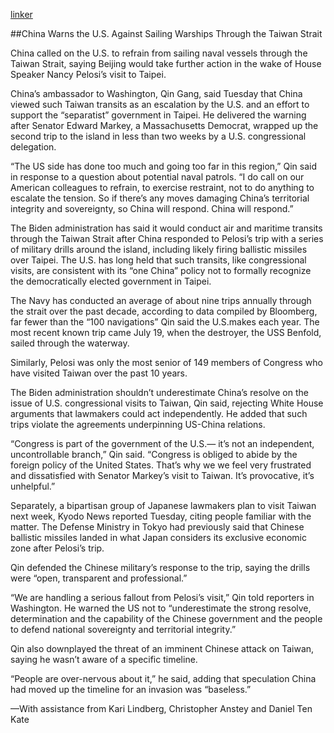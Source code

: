 [linker](https://time.com/6206686/china-us-navy-warships-taiwan-strait/)

##China Warns the U.S. Against Sailing Warships Through the Taiwan Strait

China called on the U.S. to refrain from sailing naval vessels through the Taiwan Strait, saying Beijing would take further action in the wake of House Speaker Nancy Pelosi’s visit to Taipei.

China’s ambassador to Washington, Qin Gang, said Tuesday that China viewed such Taiwan transits as an escalation by the U.S. and an effort to support the “separatist” government in Taipei. He delivered the warning after Senator Edward Markey, a Massachusetts Democrat, wrapped up the second trip to the island in less than two weeks by a U.S. congressional delegation.

“The US side has done too much and going too far in this region,” Qin said in response to a question about potential naval patrols. “I do call on our American colleagues to refrain, to exercise restraint, not to do anything to escalate the tension. So if there’s any moves damaging China’s territorial integrity and sovereignty, so China will respond. China will respond.”

The Biden administration has said it would conduct air and maritime transits through the Taiwan Strait after China responded to Pelosi’s trip with a series of military drills around the island, including likely firing ballistic missiles over Taipei. The U.S. has long held that such transits, like congressional visits, are consistent with its “one China” policy not to formally recognize the democratically elected government in Taipei.

The Navy has conducted an average of about nine trips annually through the strait over the past decade, according to data compiled by Bloomberg, far fewer than the “100 navigations” Qin said the U.S.makes each year. The most recent known trip came July 19, when the destroyer, the USS Benfold, sailed through the waterway.

Similarly, Pelosi was only the most senior of 149 members of Congress who have visited Taiwan over the past 10 years.

The Biden administration shouldn’t underestimate China’s resolve on the issue of U.S. congressional visits to Taiwan, Qin said, rejecting White House arguments that lawmakers could act independently. He added that such trips violate the agreements underpinning US-China relations.

“Congress is part of the government of the U.S.— it’s not an independent, uncontrollable branch,” Qin said. “Congress is obliged to abide by the foreign policy of the United States. That’s why we we feel very frustrated and dissatisfied with Senator Markey’s visit to Taiwan. It’s provocative, it’s unhelpful.”

Separately, a bipartisan group of Japanese lawmakers plan to visit Taiwan next week, Kyodo News reported Tuesday, citing people familiar with the matter. The Defense Ministry in Tokyo had previously said that Chinese ballistic missiles landed in what Japan considers its exclusive economic zone after Pelosi’s trip.

Qin defended the Chinese military’s response to the trip, saying the drills were “open, transparent and professional.”

“We are handling a serious fallout from Pelosi’s visit,” Qin told reporters in Washington. He warned the US not to “underestimate the strong resolve, determination and the capability of the Chinese government and the people to defend national sovereignty and territorial integrity.”

Qin also downplayed the threat of an imminent Chinese attack on Taiwan, saying he wasn’t aware of a specific timeline.

“People are over-nervous about it,” he said, adding that speculation China had moved up the timeline for an invasion was “baseless.”

—With assistance from Kari Lindberg, Christopher Anstey and Daniel Ten Kate
